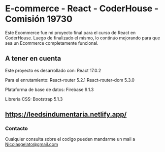 # E-commerce - React -  CoderHouse - Comisión 19730

Este Ecommerce fue mi proyecto final para el curso de React en CoderHouse. Luego de finalizado el mismo, lo continúo mejorando para que sea un Ecommerce completamente funcional. 

## A tener en cuenta

Este proyecto es desarrollado con:
   React 17.0.2

Para el enrutamiento:
   React-router 5.2.1
   React-router-dom 5.3.0
   
Plataforma de base de datos:
   Firebase 9.1.3
   
Librería CSS:
   Bootstrap 5.1.3   
 
## https://leedsindumentaria.netlify.app/

### Contacto 

Cualquier consulta sobre el codigo pueden mandarme un mail a Nicolasgelato@gmail.com 
